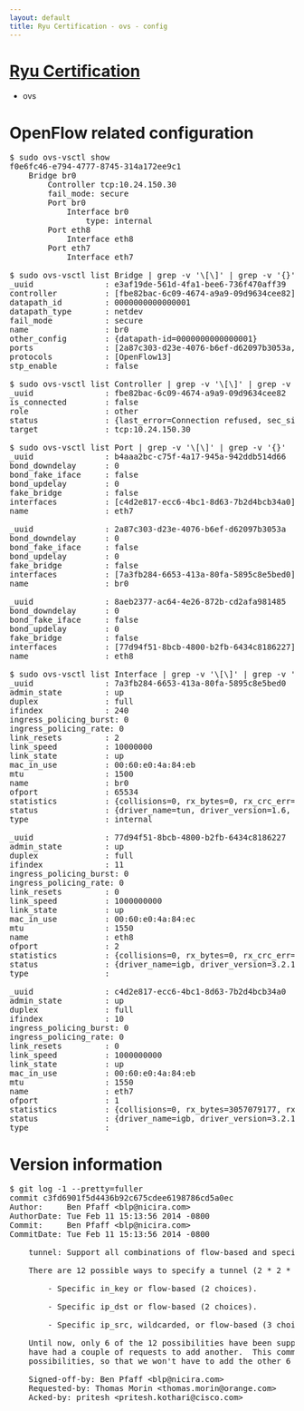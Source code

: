 ```yaml
---
layout: default
title: Ryu Certification - ovs - config
---
```

# [Ryu Certification](http://osrg.github.io/ryu/certification.html)
* ovs 

# OpenFlow related configuration
<pre>
$ sudo ovs-vsctl show
f0e6fc46-e794-4777-8745-314a172ee9c1
    Bridge br0
        Controller tcp:10.24.150.30
        fail_mode: secure
        Port br0
            Interface br0
                type: internal
        Port eth8
            Interface eth8
        Port eth7
            Interface eth7

$ sudo ovs-vsctl list Bridge | grep -v '\[\]' | grep -v '{}'
_uuid               : e3af19de-561d-4fa1-bee6-736f470aff39
controller          : [fbe82bac-6c09-4674-a9a9-09d9634cee82]
datapath_id         : 0000000000000001
datapath_type       : netdev
fail_mode           : secure
name                : br0
other_config        : {datapath-id=0000000000000001}
ports               : [2a87c303-d23e-4076-b6ef-d62097b3053a, 8aeb2377-ac64-4e26-872b-cd2afa981485, b4aaa2bc-c75f-4a17-945a-942ddb514d66]
protocols           : [OpenFlow13]
stp_enable          : false

$ sudo ovs-vsctl list Controller | grep -v '\[\]' | grep -v '{}'
_uuid               : fbe82bac-6c09-4674-a9a9-09d9634cee82
is_connected        : false
role                : other
status              : {last_error=Connection refused, sec_since_connect=302, sec_since_disconnect=2, state=BACKOFF}
target              : tcp:10.24.150.30

$ sudo ovs-vsctl list Port | grep -v '\[\]' | grep -v '{}'
_uuid               : b4aaa2bc-c75f-4a17-945a-942ddb514d66
bond_downdelay      : 0
bond_fake_iface     : false
bond_updelay        : 0
fake_bridge         : false
interfaces          : [c4d2e817-ecc6-4bc1-8d63-7b2d4bcb34a0]
name                : eth7

_uuid               : 2a87c303-d23e-4076-b6ef-d62097b3053a
bond_downdelay      : 0
bond_fake_iface     : false
bond_updelay        : 0
fake_bridge         : false
interfaces          : [7a3fb284-6653-413a-80fa-5895c8e5bed0]
name                : br0

_uuid               : 8aeb2377-ac64-4e26-872b-cd2afa981485
bond_downdelay      : 0
bond_fake_iface     : false
bond_updelay        : 0
fake_bridge         : false
interfaces          : [77d94f51-8bcb-4800-b2fb-6434c8186227]
name                : eth8

$ sudo ovs-vsctl list Interface | grep -v '\[\]' | grep -v '{}'
_uuid               : 7a3fb284-6653-413a-80fa-5895c8e5bed0
admin_state         : up
duplex              : full
ifindex             : 240
ingress_policing_burst: 0
ingress_policing_rate: 0
link_resets         : 2
link_speed          : 10000000
link_state          : up
mac_in_use          : 00:60:e0:4a:84:eb
mtu                 : 1500
name                : br0
ofport              : 65534
statistics          : {collisions=0, rx_bytes=0, rx_crc_err=0, rx_dropped=0, rx_errors=0, rx_frame_err=0, rx_over_err=0, rx_packets=0, tx_bytes=0, tx_dropped=0, tx_errors=0, tx_packets=0}
status              : {driver_name=tun, driver_version=1.6, firmware_version=N/A}
type                : internal

_uuid               : 77d94f51-8bcb-4800-b2fb-6434c8186227
admin_state         : up
duplex              : full
ifindex             : 11
ingress_policing_burst: 0
ingress_policing_rate: 0
link_resets         : 0
link_speed          : 1000000000
link_state          : up
mac_in_use          : 00:60:e0:4a:84:ec
mtu                 : 1550
name                : eth8
ofport              : 2
statistics          : {collisions=0, rx_bytes=0, rx_crc_err=0, rx_dropped=0, rx_errors=0, rx_frame_err=0, rx_over_err=0, rx_packets=0, tx_bytes=1849984, tx_dropped=0, tx_errors=0, tx_packets=19760}
status              : {driver_name=igb, driver_version=3.2.10-k, firmware_version=3.10-0}
type                : 

_uuid               : c4d2e817-ecc6-4bc1-8d63-7b2d4bcb34a0
admin_state         : up
duplex              : full
ifindex             : 10
ingress_policing_burst: 0
ingress_policing_rate: 0
link_resets         : 0
link_speed          : 1000000000
link_state          : up
mac_in_use          : 00:60:e0:4a:84:eb
mtu                 : 1550
name                : eth7
ofport              : 1
statistics          : {collisions=0, rx_bytes=3057079177, rx_crc_err=0, rx_dropped=0, rx_errors=0, rx_frame_err=0, rx_over_err=0, rx_packets=72572581, tx_bytes=0, tx_dropped=0, tx_errors=0, tx_packets=0}
status              : {driver_name=igb, driver_version=3.2.10-k, firmware_version=3.10-0}
type                : 
</pre>

# Version information
<pre>
$ git log -1 --pretty=fuller
commit c3fd6901f5d4436b92c675cdee6198786cd5a0ec
Author:     Ben Pfaff &lt;blp@nicira.com&gt;
AuthorDate: Tue Feb 11 15:13:56 2014 -0800
Commit:     Ben Pfaff &lt;blp@nicira.com&gt;
CommitDate: Tue Feb 11 15:13:56 2014 -0800

    tunnel: Support all combinations of flow-based and specific tunnel matches.
    
    There are 12 possible ways to specify a tunnel (2 * 2 * 3 == 12):
    
        - Specific in_key or flow-based (2 choices).
    
        - Specific ip_dst or flow-based (2 choices).
    
        - Specific ip_src, wildcarded, or flow-based (3 choices).
    
    Until now, only 6 of the 12 possibilities have been supported.  We
    have had a couple of requests to add another.  This commit adds all the
    possibilities, so that we won't have to add the other 6 one by one.
    
    Signed-off-by: Ben Pfaff &lt;blp@nicira.com&gt;
    Requested-by: Thomas Morin &lt;thomas.morin@orange.com&gt;
    Acked-by: pritesh &lt;pritesh.kothari@cisco.com&gt;
</pre>
